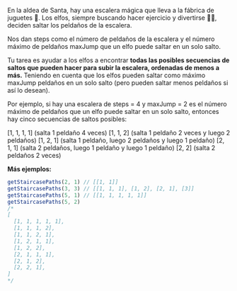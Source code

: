 En la aldea de Santa, hay una escalera mágica que lleva a la fábrica de juguetes 🧸. Los elfos, siempre buscando hacer ejercicio y divertirse 🏃‍♂️, deciden saltar los peldaños de la escalera.

Nos dan steps como el número de peldaños de la escalera y el número máximo de peldaños maxJump que un elfo puede saltar en un solo salto.

Tu tarea es ayudar a los elfos a encontrar **todas las posibles secuencias de saltos que pueden hacer para subir la escalera, ordenadas de menos a más.** Teniendo en cuenta que los elfos pueden saltar como máximo maxJump peldaños en un solo salto (pero pueden saltar menos peldaños si así lo desean).

Por ejemplo, si hay una escalera de steps = 4 y maxJump = 2 es el número máximo de peldaños que un elfo puede saltar en un solo salto, entonces hay cinco secuencias de saltos posibles:

[1, 1, 1, 1] (salta 1 peldaño 4 veces)
[1, 1, 2] (salta 1 peldaño 2 veces y luego 2 peldaños)
[1, 2, 1] (salta 1 peldaño, luego 2 peldaños y luego 1 peldaño)
[2, 1, 1] (salta 2 peldaños, luego 1 peldaño y luego 1 peldaño)
[2, 2] (salta 2 peldaños 2 veces)

**Más ejemplos:**
```javascript
getStaircasePaths(2, 1) // [[1, 1]]
getStaircasePaths(3, 3) // [[1, 1, 1], [1, 2], [2, 1], [3]]
getStaircasePaths(5, 1) // [[1, 1, 1, 1, 1]]
getStaircasePaths(5, 2)
/*
[
  [1, 1, 1, 1, 1],
  [1, 1, 1, 2],
  [1, 1, 2, 1],
  [1, 2, 1, 1],
  [1, 2, 2],
  [2, 1, 1, 1],
  [2, 1, 2],
  [2, 2, 1],
]
*/
```